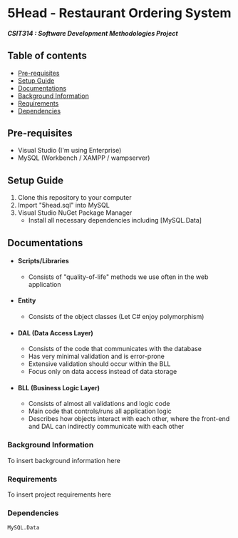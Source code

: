 # 5Head - Restaurant Ordering System

##### CSIT314 : Software Development Methodologies Project

## Table of contents

-   [Pre-requisites](#pre-requisites)
-   [Setup Guide](#setup-guide)
-   [Documentations](#documentations)
-   [Background Information](#background-information)
-   [Requirements](#requirements)
-   [Dependencies](#dependencies)

## Pre-requisites

-   Visual Studio (I'm using Enterprise)
-   MySQL (Workbench / XAMPP / wampserver)

## Setup Guide

1. Clone this repository to your computer
2. Import "5head.sql" into MySQL
3. Visual Studio NuGet Package Manager
    - Install all necessary dependencies including [MySQL.Data]

## Documentations

-   #### Scripts/Libraries
    -   Consists of "quality-of-life" methods we use often in the web application
-   #### Entity
    -   Consists of the object classes (Let C# enjoy polymorphism)
-   #### DAL (Data Access Layer)
    -   Consists of the code that communicates with the database
    -   Has very minimal validation and is error-prone
    -   Extensive validation should occur within the BLL
    -   Focus only on data access instead of data storage
-   #### BLL (Business Logic Layer)
    -   Consists of almost all validations and logic code
    -   Main code that controls/runs all application logic
    -   Describes how objects interact with each other, where the front-end and DAL can indirectly communicate with each other

### Background Information

To insert background information here

### Requirements

To insert project requirements here

### Dependencies

    MySQL.Data

